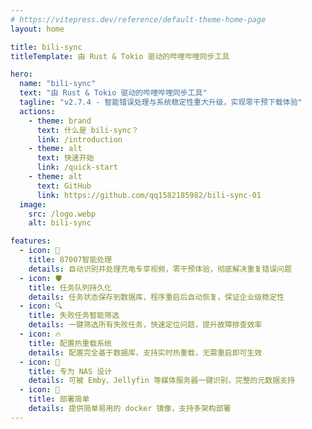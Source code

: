 ```yaml
---
# https://vitepress.dev/reference/default-theme-home-page
layout: home

title: bili-sync
titleTemplate: 由 Rust & Tokio 驱动的哔哩哔哩同步工具

hero:
  name: "bili-sync"
  text: "由 Rust & Tokio 驱动的哔哩哔哩同步工具"
  tagline: "v2.7.4 - 智能错误处理与系统稳定性重大升级，实现零干预下载体验"
  actions:
    - theme: brand
      text: 什么是 bili-sync？
      link: /introduction
    - theme: alt
      text: 快速开始
      link: /quick-start
    - theme: alt
      text: GitHub
      link: https://github.com/qq1582185982/bili-sync-01
  image:
    src: /logo.webp
    alt: bili-sync

features:
  - icon: 🎯
    title: 87007智能处理
    details: 自动识别并处理充电专享视频，零干预体验，彻底解决重复错误问题
  - icon: 🛡️
    title: 任务队列持久化
    details: 任务状态保存到数据库，程序重启后自动恢复，保证企业级稳定性
  - icon: 🔍
    title: 失败任务智能筛选
    details: 一键筛选所有失败任务，快速定位问题，提升故障排查效率
  - icon: 🔥
    title: 配置热重载系统
    details: 配置完全基于数据库，支持实时热重载，无需重启即可生效
  - icon: 💾
    title: 专为 NAS 设计
    details: 可被 Emby、Jellyfin 等媒体服务器一键识别，完整的元数据支持
  - icon: 🐳
    title: 部署简单
    details: 提供简单易用的 docker 镜像，支持多架构部署
---
```


<style>
:root {
  --vp-home-hero-name-color: transparent;
  --vp-home-hero-name-background: -webkit-linear-gradient(120deg, #bd34fe 30%, #41d1ff);

  --vp-home-hero-image-background-image: linear-gradient(-45deg, #bd34fe 50%, #47caff 50%);
  --vp-home-hero-image-filter: blur(44px);
}

@media (min-width: 640px) {
  :root {
    --vp-home-hero-image-filter: blur(56px);
  }
}

@media (min-width: 960px) {
  :root {
    --vp-home-hero-image-filter: blur(68px);
  }
}
</style>